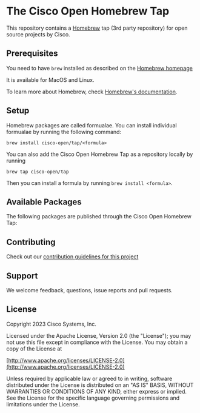 # The Cisco Open Homebrew Tap

This repository contains a [Homebrew](https://brew.sh/) tap (3rd party repository) for open source projects by Cisco.

## Prerequisites

You need to have `brew` installed as described on the [Homebrew homepage](https://brew.sh/)

It is available for MacOS and Linux.

To learn more about Homebrew, check [Homebrew's documentation](https://docs.brew.sh).

## Setup

Homebrew packages are called formualae. You can install individual formualae by running the following command:

```shell
brew install cisco-open/tap/<formula>
```

You can also add the Cisco Open Homebrew Tap as a repository locally by running

```shell
brew tap cisco-open/tap
```

Then you can install a formula by running `brew install <formula>`.

## Available Packages

The following packages are published through the Cisco Open Homebrew Tap:

## Contributing

Check out our [contribution guidelines for this project](./CONTRIBUTING.md)

## Support

We welcome feedback, questions, issue reports and pull requests.

## License

Copyright 2023 Cisco Systems, Inc.

Licensed under the Apache License, Version 2.0 (the "License"); you may not use this file except in compliance with the License.
You may obtain a copy of the License at

[http://www.apache.org/licenses/LICENSE-2.0](http://www.apache.org/licenses/LICENSE-2.0)

Unless required by applicable law or agreed to in writing, software distributed under the License is distributed on an
"AS IS" BASIS, WITHOUT WARRANTIES OR CONDITIONS OF ANY KIND, either express or implied.
See the License for the specific language governing permissions and limitations under the License.

